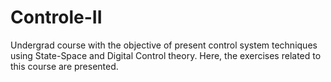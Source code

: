 # Controle-II

Undergrad course with the objective of present control system techniques using State-Space and Digital Control theory.
Here, the exercises related to this course are presented.
